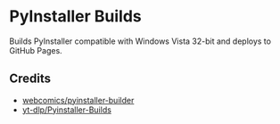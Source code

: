 # PyInstaller Builds

Builds PyInstaller compatible with Windows Vista 32-bit and deploys to GitHub Pages.

## Credits

- [webcomics/pyinstaller-builder](https://github.com/webcomics/pyinstaller-builder)
- [yt-dlp/Pyinstaller-Builds](https://github.com/yt-dlp/Pyinstaller-Builds)
